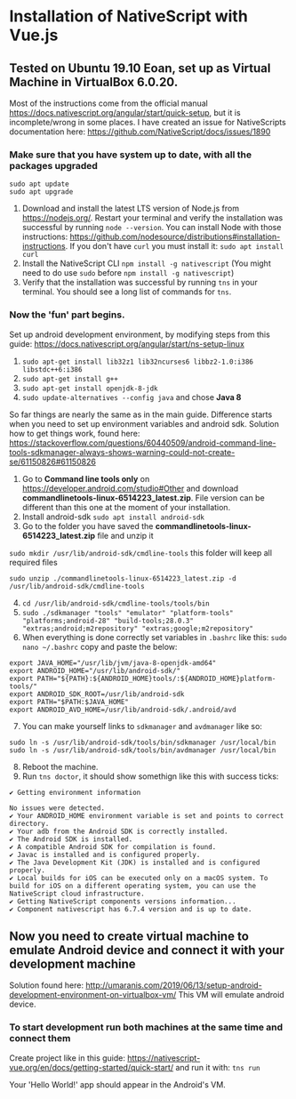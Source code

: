 # Installation of NativeScript with Vue.js

## Tested on Ubuntu 19.10 Eoan, set up as Virtual Machine in VirtualBox 6.0.20.

Most of the instructions come from the official manual https://docs.nativescript.org/angular/start/quick-setup, but it is incomplete/wrong in some places. I have 
created an issue for NativeScripts documentation here: https://github.com/NativeScript/docs/issues/1890

### Make sure that you have system up to date, with all the packages upgraded
```
sudo apt update
sudo apt upgrade
```

1. Download and install the latest LTS version of Node.js from https://nodejs.org/.
Restart your terminal and verify the installation was successful by running ```node --version```.
You can install Node with those instructions: https://github.com/nodesource/distributions#installation-instructions.
If you don't have ```curl``` you must install it: ```sudo apt install curl```
2. Install the NativeScript CLI
```npm install -g nativescript```
(You might need to do use ```sudo``` before ```npm install -g nativescript```)
3. Verify that the installation was successful by running ```tns``` in your terminal. You should see a long list of commands for ```tns```.

### Now the 'fun' part begins.
Set up android development environment, by modifying steps from this guide: https://docs.nativescript.org/angular/start/ns-setup-linux
1. ```sudo apt-get install lib32z1 lib32ncurses6 libbz2-1.0:i386 libstdc++6:i386```
2. ```sudo apt-get install g++```
3. ```sudo apt-get install openjdk-8-jdk```
4. ```sudo update-alternatives --config java``` and chose **Java 8**

So far things are nearly the same as in the main guide. Difference starts when you need to set up environment variables and android sdk.
Solution how to get things work, found here: https://stackoverflow.com/questions/60440509/android-command-line-tools-sdkmanager-always-shows-warning-could-not-create-se/61150826#61150826
1. Go to **Command line tools only** on https://developer.android.com/studio#Other and download **commandlinetools-linux-6514223_latest.zip**. File version can be different than this one at the moment of your installation.
2. Install android-sdk ```sudo apt install android-sdk```
3. Go to the folder you have saved the **commandlinetools-linux-6514223_latest.zip** file and unzip it

```sudo mkdir /usr/lib/android-sdk/cmdline-tools``` this folder will keep all required files

```sudo unzip ./commandlinetools-linux-6514223_latest.zip -d /usr/lib/android-sdk/cmdline-tools```

4. ```cd /usr/lib/android-sdk/cmdline-tools/tools/bin```
5. ```sudo ./sdkmanager "tools" "emulator" "platform-tools" "platforms;android-28" "build-tools;28.0.3" "extras;android;m2repository" "extras;google;m2repository"```
6. When everything is done correctly set variables in ```.bashrc``` like this:
```sudo nano ~/.bashrc```
copy and paste the below:
```
export JAVA_HOME="/usr/lib/jvm/java-8-openjdk-amd64"
export ANDROID_HOME="/usr/lib/android-sdk/"
export PATH="${PATH}:${ANDROID_HOME}tools/:${ANDROID_HOME}platform-tools/"
export ANDROID_SDK_ROOT=/usr/lib/android-sdk
export PATH="$PATH:$JAVA_HOME"
export ANDROID_AVD_HOME=/usr/lib/android-sdk/.android/avd
```
7. You can make yourself links to ```sdkmanager``` and ```avdmanager``` like so:
```
sudo ln -s /usr/lib/android-sdk/tools/bin/sdkmanager /usr/local/bin
sudo ln -s /usr/lib/android-sdk/tools/bin/avdmanager /usr/local/bin
```
8. Reboot the machine.
9. Run ```tns doctor```, it should show somethign like this with success ticks:
```
✔ Getting environment information 

No issues were detected.
✔ Your ANDROID_HOME environment variable is set and points to correct directory.
✔ Your adb from the Android SDK is correctly installed.
✔ The Android SDK is installed.
✔ A compatible Android SDK for compilation is found.
✔ Javac is installed and is configured properly.
✔ The Java Development Kit (JDK) is installed and is configured properly.
✔ Local builds for iOS can be executed only on a macOS system. To build for iOS on a different operating system, you can use the NativeScript cloud infrastructure.
✔ Getting NativeScript components versions information...
✔ Component nativescript has 6.7.4 version and is up to date.
```

## Now you need to create virtual machine to emulate Android device and connect it with your development machine
Solution found here: http://umaranis.com/2019/06/13/setup-android-development-environment-on-virtualbox-vm/
This VM will emulate android device.

### To start development run both machines at the same time and connect them
Create project like in this guide: https://nativescript-vue.org/en/docs/getting-started/quick-start/ and run it with:
```tns run```

Your 'Hello World!' app should appear in the Android's VM.
